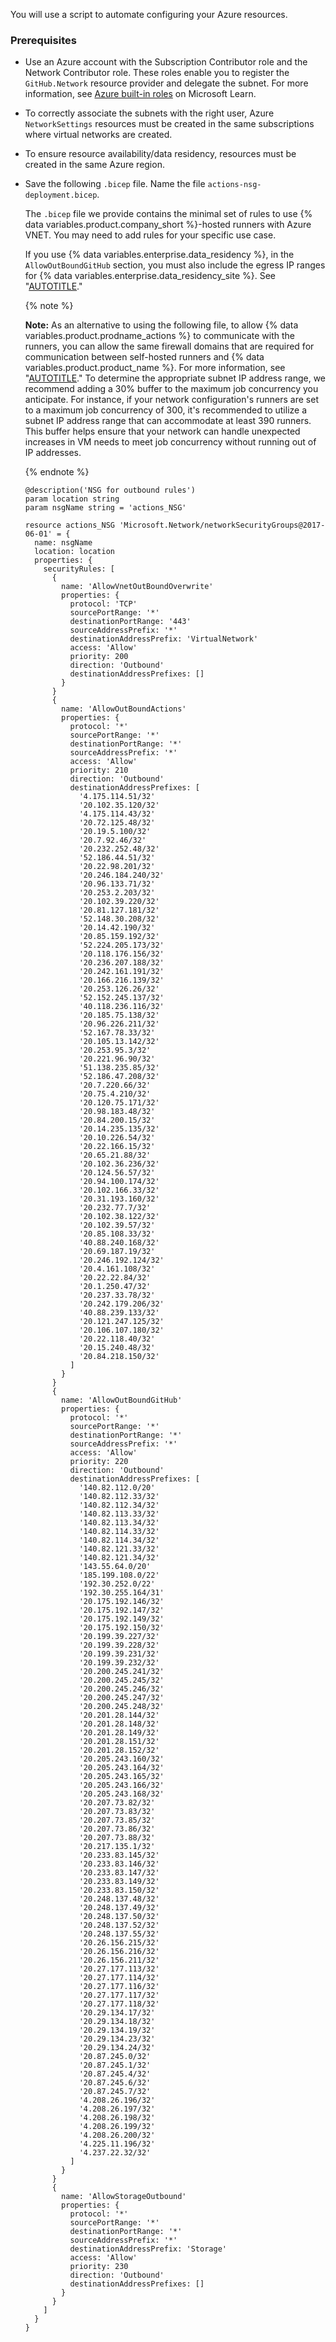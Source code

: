 You will use a script to automate configuring your Azure resources.

### Prerequisites

* Use an Azure account with the Subscription Contributor role and the Network Contributor role. These roles enable you to register the `GitHub.Network` resource provider and delegate the subnet. For more information, see [Azure built-in roles](https://learn.microsoft.com/en-us/azure/role-based-access-control/built-in-roles) on Microsoft Learn.

* To correctly associate the subnets with the right user, Azure `NetworkSettings` resources must be created in the same subscriptions where virtual networks are created.

* To ensure resource availability/data residency, resources must be created in the same Azure region.

* Save the following `.bicep` file. Name the file `actions-nsg-deployment.bicep`.

  The `.bicep` file we provide contains the minimal set of rules to use {% data variables.product.company_short %}-hosted runners with Azure VNET. You may need to add rules for your specific use case.

  If you use {% data variables.enterprise.data_residency %}, in the `AllowOutBoundGitHub` section, you must also include the egress IP ranges for {% data variables.enterprise.data_residency_site %}. See "[AUTOTITLE](/admin/data-residency/network-details-for-ghecom#ranges-for-egress-traffic)."

  {% note %}

  **Note:** As an alternative to using the following file, to allow {% data variables.product.prodname_actions %} to communicate with the runners, you can allow the same firewall domains that are required for communication between self-hosted runners and {% data variables.product.product_name %}. For more information, see "[AUTOTITLE](/actions/hosting-your-own-runners/managing-self-hosted-runners/about-self-hosted-runners#communication-between-self-hosted-runners-and-github-enterprise-cloud)." To determine the appropriate subnet IP address range,  we recommend adding a 30% buffer to the maximum job concurrency you anticipate. For instance, if your network configuration's runners are set to a maximum job concurrency of 300, it's recommended to utilize a subnet IP address range that can accommodate at least 390 runners. This buffer helps ensure that your network can handle unexpected increases in VM needs to meet job concurrency without running out of IP addresses.

  {% endnote %}

  ```bicep copy
  @description('NSG for outbound rules')
  param location string
  param nsgName string = 'actions_NSG'

  resource actions_NSG 'Microsoft.Network/networkSecurityGroups@2017-06-01' = {
    name: nsgName
    location: location
    properties: {
      securityRules: [
        {
          name: 'AllowVnetOutBoundOverwrite'
          properties: {
            protocol: 'TCP'
            sourcePortRange: '*'
            destinationPortRange: '443'
            sourceAddressPrefix: '*'
            destinationAddressPrefix: 'VirtualNetwork'
            access: 'Allow'
            priority: 200
            direction: 'Outbound'
            destinationAddressPrefixes: []
          }
        }
        {
          name: 'AllowOutBoundActions'
          properties: {
            protocol: '*'
            sourcePortRange: '*'
            destinationPortRange: '*'
            sourceAddressPrefix: '*'
            access: 'Allow'
            priority: 210
            direction: 'Outbound'
            destinationAddressPrefixes: [
              '4.175.114.51/32'
              '20.102.35.120/32'
              '4.175.114.43/32'
              '20.72.125.48/32'
              '20.19.5.100/32'
              '20.7.92.46/32'
              '20.232.252.48/32'
              '52.186.44.51/32'
              '20.22.98.201/32'
              '20.246.184.240/32'
              '20.96.133.71/32'
              '20.253.2.203/32'
              '20.102.39.220/32'
              '20.81.127.181/32'
              '52.148.30.208/32'
              '20.14.42.190/32'
              '20.85.159.192/32'
              '52.224.205.173/32'
              '20.118.176.156/32'
              '20.236.207.188/32'
              '20.242.161.191/32'
              '20.166.216.139/32'
              '20.253.126.26/32'
              '52.152.245.137/32'
              '40.118.236.116/32'
              '20.185.75.138/32'
              '20.96.226.211/32'
              '52.167.78.33/32'
              '20.105.13.142/32'
              '20.253.95.3/32'
              '20.221.96.90/32'
              '51.138.235.85/32'
              '52.186.47.208/32'
              '20.7.220.66/32'
              '20.75.4.210/32'
              '20.120.75.171/32'
              '20.98.183.48/32'
              '20.84.200.15/32'
              '20.14.235.135/32'
              '20.10.226.54/32'
              '20.22.166.15/32'
              '20.65.21.88/32'
              '20.102.36.236/32'
              '20.124.56.57/32'
              '20.94.100.174/32'
              '20.102.166.33/32'
              '20.31.193.160/32'
              '20.232.77.7/32'
              '20.102.38.122/32'
              '20.102.39.57/32'
              '20.85.108.33/32'
              '40.88.240.168/32'
              '20.69.187.19/32'
              '20.246.192.124/32'
              '20.4.161.108/32'
              '20.22.22.84/32'
              '20.1.250.47/32'
              '20.237.33.78/32'
              '20.242.179.206/32'
              '40.88.239.133/32'
              '20.121.247.125/32'
              '20.106.107.180/32'
              '20.22.118.40/32'
              '20.15.240.48/32'
              '20.84.218.150/32'
            ]
          }
        }
        {
          name: 'AllowOutBoundGitHub'
          properties: {
            protocol: '*'
            sourcePortRange: '*'
            destinationPortRange: '*'
            sourceAddressPrefix: '*'
            access: 'Allow'
            priority: 220
            direction: 'Outbound'
            destinationAddressPrefixes: [
              '140.82.112.0/20'
              '140.82.112.33/32'
              '140.82.112.34/32'
              '140.82.113.33/32'
              '140.82.113.34/32'
              '140.82.114.33/32'
              '140.82.114.34/32'
              '140.82.121.33/32'
              '140.82.121.34/32'
              '143.55.64.0/20'
              '185.199.108.0/22'
              '192.30.252.0/22'
              '192.30.255.164/31'
              '20.175.192.146/32'
              '20.175.192.147/32'
              '20.175.192.149/32'
              '20.175.192.150/32'
              '20.199.39.227/32'
              '20.199.39.228/32'
              '20.199.39.231/32'
              '20.199.39.232/32'
              '20.200.245.241/32'
              '20.200.245.245/32'
              '20.200.245.246/32'
              '20.200.245.247/32'
              '20.200.245.248/32'
              '20.201.28.144/32'
              '20.201.28.148/32'
              '20.201.28.149/32'
              '20.201.28.151/32'
              '20.201.28.152/32'
              '20.205.243.160/32'
              '20.205.243.164/32'
              '20.205.243.165/32'
              '20.205.243.166/32'
              '20.205.243.168/32'
              '20.207.73.82/32'
              '20.207.73.83/32'
              '20.207.73.85/32'
              '20.207.73.86/32'
              '20.207.73.88/32'
              '20.217.135.1/32'
              '20.233.83.145/32'
              '20.233.83.146/32'
              '20.233.83.147/32'
              '20.233.83.149/32'
              '20.233.83.150/32'
              '20.248.137.48/32'
              '20.248.137.49/32'
              '20.248.137.50/32'
              '20.248.137.52/32'
              '20.248.137.55/32'
              '20.26.156.215/32'
              '20.26.156.216/32'
              '20.26.156.211/32'
              '20.27.177.113/32'
              '20.27.177.114/32'
              '20.27.177.116/32'
              '20.27.177.117/32'
              '20.27.177.118/32'
              '20.29.134.17/32'
              '20.29.134.18/32'
              '20.29.134.19/32'
              '20.29.134.23/32'
              '20.29.134.24/32'
              '20.87.245.0/32'
              '20.87.245.1/32'
              '20.87.245.4/32'
              '20.87.245.6/32'
              '20.87.245.7/32'
              '4.208.26.196/32'
              '4.208.26.197/32'
              '4.208.26.198/32'
              '4.208.26.199/32'
              '4.208.26.200/32'
              '4.225.11.196/32'
              '4.237.22.32/32'
            ]
          }
        }
        {
          name: 'AllowStorageOutbound'
          properties: {
            protocol: '*'
            sourcePortRange: '*'
            destinationPortRange: '*'
            sourceAddressPrefix: '*'
            destinationAddressPrefix: 'Storage'
            access: 'Allow'
            priority: 230
            direction: 'Outbound'
            destinationAddressPrefixes: []
          }
        }
      ]
    }
  }
  ```

